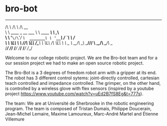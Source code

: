 # bro-bot
 __                             __              __      
/\ \                           /\ \            /\ \__   
\ \ \____  _ __   ___          \ \ \____    ___\ \ ,_\  
 \ \ '__`\/\`'__\/ __`\  _______\ \ '__`\  / __`\ \ \/  
  \ \ \L\ \ \ \//\ \L\ \/\______\\ \ \L\ \/\ \L\ \ \ \_ 
   \ \_,__/\ \_\\ \____/\/______/ \ \_,__/\ \____/\ \__\
    \/___/  \/_/ \/___/            \/___/  \/___/  \/__/
  
Welcome to our college robotic project. We are the Bro-bot team and for a our session project we had to make an open source robotic project.

The Bro-Bot is a 3 degrees of freedom robot arm with a gripper at its end. The robot has 3 different control sytems: joint-directly controlled, cartesian teach controlled and impedance controlled. The grimper, on the other hand, is controlled by a wireless glove with flex sensors (inspired by a youtube project https://www.youtube.com/watch?v=uEd2B7fS8Eg&t=777s).

The team: 
We are at Université de Sherbrooke in the robotic engineering program. The team is composed of Tristan Dumais, Philippe Doucerain, Jean-Michel Lemaire, Maxime Lamoureux, Marc-André Martel and Étienne Villemure
